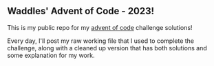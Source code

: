 ## Waddles' Advent of Code - 2023!

This is my public repo for my [advent of code](https://adventofcode.com/) challenge solutions!

Every day, I'll post my raw working file that I used to complete the challenge, along with a cleaned up version that has both solutions and some explanation for my work.